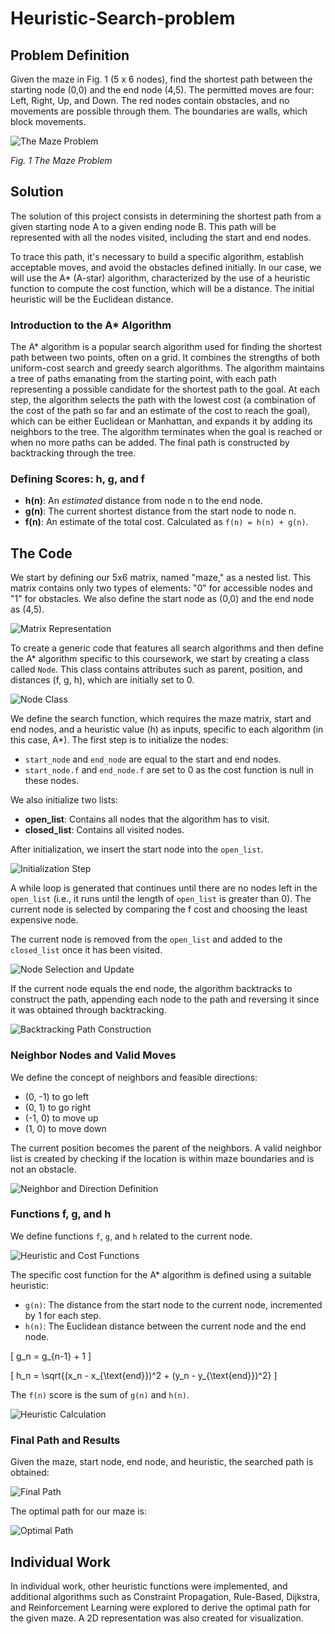 # Heuristic-Search-problem

## Problem Definition

Given the maze in Fig. 1 (5 x 6 nodes), find the shortest path between the starting node (0,0) and the end node (4,5). The permitted moves are four: Left, Right, Up, and Down. The red nodes contain obstacles, and no movements are possible through them. The boundaries are walls, which block movements.

![The Maze Problem](Pics/maze.png)

*Fig. 1 The Maze Problem*

## Solution

The solution of this project consists in determining the shortest path from a given starting node A to a given ending node B. This path will be represented with all the nodes visited, including the start and end nodes.

To trace this path, it's necessary to build a specific algorithm, establish acceptable moves, and avoid the obstacles defined initially. In our case, we will use the A* (A-star) algorithm, characterized by the use of a heuristic function to compute the cost function, which will be a distance. The initial heuristic will be the Euclidean distance.

### Introduction to the A* Algorithm

The A* algorithm is a popular search algorithm used for finding the shortest path between two points, often on a grid. It combines the strengths of both uniform-cost search and greedy search algorithms. The algorithm maintains a tree of paths emanating from the starting point, with each path representing a possible candidate for the shortest path to the goal. At each step, the algorithm selects the path with the lowest cost (a combination of the cost of the path so far and an estimate of the cost to reach the goal), which can be either Euclidean or Manhattan, and expands it by adding its neighbors to the tree. The algorithm terminates when the goal is reached or when no more paths can be added. The final path is constructed by backtracking through the tree.

### Defining Scores: h, g, and f

- **h(n)**: An *estimated* distance from node n to the end node.
- **g(n)**: The current shortest distance from the start node to node n.
- **f(n)**: An estimate of the total cost. Calculated as `f(n) = h(n) + g(n)`.

## The Code

We start by defining our 5x6 matrix, named "maze," as a nested list. This matrix contains only two types of elements: "0" for accessible nodes and "1" for obstacles. We also define the start node as (0,0) and the end node as (4,5).

![Matrix Representation](Pics/matrix.png)

To create a generic code that features all search algorithms and then define the A* algorithm specific to this coursework, we start by creating a class called `Node`. This class contains attributes such as parent, position, and distances (f, g, h), which are initially set to 0.

![Node Class](Pics/2.png)

We define the search function, which requires the maze matrix, start and end nodes, and a heuristic value (h) as inputs, specific to each algorithm (in this case, A*). The first step is to initialize the nodes:

- `start_node` and `end_node` are equal to the start and end nodes.
- `start_node.f` and `end_node.f` are set to 0 as the cost function is null in these nodes.

We also initialize two lists:

- **open_list**: Contains all nodes that the algorithm has to visit.
- **closed_list**: Contains all visited nodes.

After initialization, we insert the start node into the `open_list`.

![Initialization Step](Pics/3.png)

A while loop is generated that continues until there are no nodes left in the `open_list` (i.e., it runs until the length of `open_list` is greater than 0). The current node is selected by comparing the f cost and choosing the least expensive node.

The current node is removed from the `open_list` and added to the `closed_list` once it has been visited.

![Node Selection and Update](Pics/4.png)

If the current node equals the end node, the algorithm backtracks to construct the path, appending each node to the path and reversing it since it was obtained through backtracking.

![Backtracking Path Construction](Pics/5.png)

### Neighbor Nodes and Valid Moves

We define the concept of neighbors and feasible directions:

- (0, -1) to go left
- (0, 1) to go right
- (-1, 0) to move up
- (1, 0) to move down

The current position becomes the parent of the neighbors. A valid neighbor list is created by checking if the location is within maze boundaries and is not an obstacle.

![Neighbor and Direction Definition](Pics/6.png)

### Functions f, g, and h

We define functions `f`, `g`, and `h` related to the current node.

![Heuristic and Cost Functions](Pics/7.png)

The specific cost function for the A* algorithm is defined using a suitable heuristic:

- `g(n)`: The distance from the start node to the current node, incremented by 1 for each step.
- `h(n)`: The Euclidean distance between the current node and the end node.

\[ g_n = g_{n-1} + 1 \]

\[ h_n = \sqrt{(x_n - x_{\text{end}})^2 + (y_n - y_{\text{end}})^2} \]

The `f(n)` score is the sum of `g(n)` and `h(n)`.

![Heuristic Calculation](Pics/heu.png)

### Final Path and Results

Given the maze, start node, end node, and heuristic, the searched path is obtained:

![Final Path](Pics/9.png)

The optimal path for our maze is:

![Optimal Path](Pics/10.png)

## Individual Work

In individual work, other heuristic functions were implemented, and additional algorithms such as Constraint Propagation, Rule-Based, Dijkstra, and Reinforcement Learning were explored to derive the optimal path for the given maze. A 2D representation was also created for visualization.

